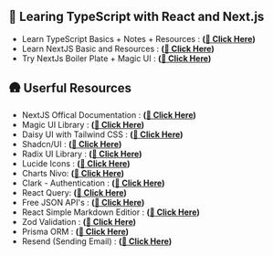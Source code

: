 ## 🌿 Learing TypeScript with React and Next.js

- Learn TypeScript Basics + Notes + Resources : **([🎯 Click Here](./TypeScript/))**
- Learn NextJS Basic and Resources : **([🎯 Click Here](./NextJS/))**
- Try NextJs Boiler Plate + Magic UI : **([🎯 Click Here](./nextjs-boiler-plate/))**

## 🛖 Userful Resources

- NextJS Offical Documentation : **([🎯 Click Here](https://nextjs.org/docs))**
- Magic UI Library : **([🎯 Click Here](https://magicui.design/))**
- Daisy UI with Tailwind CSS : **([🎯 Click Here](https://daisyui.com/))**
- Shadcn/UI : **([🎯 Click Here](https://ui.shadcn.com))**
- Radix UI Library : **([🎯 Click Here](https://www.radix-ui.com/themes/docs/components/theme))**
- Lucide Icons : **([🎯 Click Here](https://lucide.dev))**
- Charts Nivo: **([🎯 Click Here](https://nivo.rocks))**
- Clark - Authentication : **([🎯 Click Here](https://clerk.com))**
- React Query: **([🎯 Click Here](https://react-query.tanstack.com/))**
- Free JSON API's : **([🎯 Click Here](https://jsonplaceholder.typicode.com/))**
- React Simple Markdown Editior : **([🎯 Click Here](https://www.npmjs.com/package/react-simplemde-editor#install))**
- Zod Validation : **([🎯 Click Here](https://zod.dev))**
- Prisma ORM : **([🎯 Click Here](https://www.prisma.io))**
- Resend (Sending Email) : **([🎯 Click Here](https://resend.com))**

